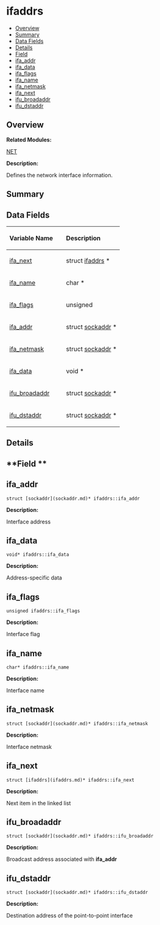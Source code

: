 # ifaddrs<a name="EN-US_TOPIC_0000001054479609"></a>

-   [Overview](#section730545667165637)
-   [Summary](#section480032498165637)
-   [Data Fields](#pub-attribs)
-   [Details](#section77610978165637)
-   [Field](#section1332576686165637)
-   [ifa\_addr](#a12d148f51adf48cee024fc6204f42c94)
-   [ifa\_data](#a7298836283614a0a469c8da1eabdabb9)
-   [ifa\_flags](#a7a68b76a064a1b2474f73aac492780da)
-   [ifa\_name](#a15b0944beb947aaef5e8532635889f6f)
-   [ifa\_netmask](#acac3a8d7d40841c497bb55b9e42c41d5)
-   [ifa\_next](#a56ad9ba85e2c8f8634b8f15fc53b6447)
-   [ifu\_broadaddr](#add59b160fa5ec481f1f650158cc746ab)
-   [ifu\_dstaddr](#a67a6b7d90d3648e32752c8251cfce98a)

## **Overview**<a name="section730545667165637"></a>

**Related Modules:**

[NET](net.md)

**Description:**

Defines the network interface information. 

## **Summary**<a name="section480032498165637"></a>

## Data Fields<a name="pub-attribs"></a>

<a name="table1607635070165637"></a>
<table><thead align="left"><tr id="row1732217811165637"><th class="cellrowborder" valign="top" width="50%" id="mcps1.1.3.1.1"><p id="p1332286440165637"><a name="p1332286440165637"></a><a name="p1332286440165637"></a>Variable Name</p>
</th>
<th class="cellrowborder" valign="top" width="50%" id="mcps1.1.3.1.2"><p id="p1880401286165637"><a name="p1880401286165637"></a><a name="p1880401286165637"></a>Description</p>
</th>
</tr>
</thead>
<tbody><tr id="row1061434467165637"><td class="cellrowborder" valign="top" width="50%" headers="mcps1.1.3.1.1 "><p id="p895672580165637"><a name="p895672580165637"></a><a name="p895672580165637"></a><a href="ifaddrs.md#a56ad9ba85e2c8f8634b8f15fc53b6447">ifa_next</a></p>
</td>
<td class="cellrowborder" valign="top" width="50%" headers="mcps1.1.3.1.2 "><p id="p1435727168165637"><a name="p1435727168165637"></a><a name="p1435727168165637"></a>struct <a href="ifaddrs.md">ifaddrs</a> * </p>
</td>
</tr>
<tr id="row300867291165637"><td class="cellrowborder" valign="top" width="50%" headers="mcps1.1.3.1.1 "><p id="p863912913165637"><a name="p863912913165637"></a><a name="p863912913165637"></a><a href="ifaddrs.md#a15b0944beb947aaef5e8532635889f6f">ifa_name</a></p>
</td>
<td class="cellrowborder" valign="top" width="50%" headers="mcps1.1.3.1.2 "><p id="p1902556555165637"><a name="p1902556555165637"></a><a name="p1902556555165637"></a>char * </p>
</td>
</tr>
<tr id="row1852831613165637"><td class="cellrowborder" valign="top" width="50%" headers="mcps1.1.3.1.1 "><p id="p577405507165637"><a name="p577405507165637"></a><a name="p577405507165637"></a><a href="ifaddrs.md#a7a68b76a064a1b2474f73aac492780da">ifa_flags</a></p>
</td>
<td class="cellrowborder" valign="top" width="50%" headers="mcps1.1.3.1.2 "><p id="p1220467116165637"><a name="p1220467116165637"></a><a name="p1220467116165637"></a>unsigned </p>
</td>
</tr>
<tr id="row2012476863165637"><td class="cellrowborder" valign="top" width="50%" headers="mcps1.1.3.1.1 "><p id="p1985272256165637"><a name="p1985272256165637"></a><a name="p1985272256165637"></a><a href="ifaddrs.md#a12d148f51adf48cee024fc6204f42c94">ifa_addr</a></p>
</td>
<td class="cellrowborder" valign="top" width="50%" headers="mcps1.1.3.1.2 "><p id="p1804633012165637"><a name="p1804633012165637"></a><a name="p1804633012165637"></a>struct <a href="sockaddr.md">sockaddr</a> * </p>
</td>
</tr>
<tr id="row1320541651165637"><td class="cellrowborder" valign="top" width="50%" headers="mcps1.1.3.1.1 "><p id="p1798395328165637"><a name="p1798395328165637"></a><a name="p1798395328165637"></a><a href="ifaddrs.md#acac3a8d7d40841c497bb55b9e42c41d5">ifa_netmask</a></p>
</td>
<td class="cellrowborder" valign="top" width="50%" headers="mcps1.1.3.1.2 "><p id="p751300318165637"><a name="p751300318165637"></a><a name="p751300318165637"></a>struct <a href="sockaddr.md">sockaddr</a> * </p>
</td>
</tr>
<tr id="row312223831165637"><td class="cellrowborder" valign="top" width="50%" headers="mcps1.1.3.1.1 "><p id="p43455896165637"><a name="p43455896165637"></a><a name="p43455896165637"></a><a href="ifaddrs.md#a7298836283614a0a469c8da1eabdabb9">ifa_data</a></p>
</td>
<td class="cellrowborder" valign="top" width="50%" headers="mcps1.1.3.1.2 "><p id="p1575876013165637"><a name="p1575876013165637"></a><a name="p1575876013165637"></a>void * </p>
</td>
</tr>
<tr id="row1140946638165637"><td class="cellrowborder" valign="top" width="50%" headers="mcps1.1.3.1.1 "><p id="p1906344038165637"><a name="p1906344038165637"></a><a name="p1906344038165637"></a><a href="ifaddrs.md#add59b160fa5ec481f1f650158cc746ab">ifu_broadaddr</a></p>
</td>
<td class="cellrowborder" valign="top" width="50%" headers="mcps1.1.3.1.2 "><p id="p1493690754165637"><a name="p1493690754165637"></a><a name="p1493690754165637"></a>struct <a href="sockaddr.md">sockaddr</a> * </p>
</td>
</tr>
<tr id="row1282015107165637"><td class="cellrowborder" valign="top" width="50%" headers="mcps1.1.3.1.1 "><p id="p183914468165637"><a name="p183914468165637"></a><a name="p183914468165637"></a><a href="ifaddrs.md#a67a6b7d90d3648e32752c8251cfce98a">ifu_dstaddr</a></p>
</td>
<td class="cellrowborder" valign="top" width="50%" headers="mcps1.1.3.1.2 "><p id="p884502396165637"><a name="p884502396165637"></a><a name="p884502396165637"></a>struct <a href="sockaddr.md">sockaddr</a> * </p>
</td>
</tr>
</tbody>
</table>

## **Details**<a name="section77610978165637"></a>

## **Field **<a name="section1332576686165637"></a>

## ifa\_addr<a name="a12d148f51adf48cee024fc6204f42c94"></a>

```
struct [sockaddr](sockaddr.md)* ifaddrs::ifa_addr
```

 **Description:**

Interface address 

## ifa\_data<a name="a7298836283614a0a469c8da1eabdabb9"></a>

```
void* ifaddrs::ifa_data
```

 **Description:**

Address-specific data 

## ifa\_flags<a name="a7a68b76a064a1b2474f73aac492780da"></a>

```
unsigned ifaddrs::ifa_flags
```

 **Description:**

Interface flag 

## ifa\_name<a name="a15b0944beb947aaef5e8532635889f6f"></a>

```
char* ifaddrs::ifa_name
```

 **Description:**

Interface name 

## ifa\_netmask<a name="acac3a8d7d40841c497bb55b9e42c41d5"></a>

```
struct [sockaddr](sockaddr.md)* ifaddrs::ifa_netmask
```

 **Description:**

Interface netmask 

## ifa\_next<a name="a56ad9ba85e2c8f8634b8f15fc53b6447"></a>

```
struct [ifaddrs](ifaddrs.md)* ifaddrs::ifa_next
```

 **Description:**

Next item in the linked list 

## ifu\_broadaddr<a name="add59b160fa5ec481f1f650158cc746ab"></a>

```
struct [sockaddr](sockaddr.md)* ifaddrs::ifu_broadaddr
```

 **Description:**

Broadcast address associated with  **ifa\_addr** 

## ifu\_dstaddr<a name="a67a6b7d90d3648e32752c8251cfce98a"></a>

```
struct [sockaddr](sockaddr.md)* ifaddrs::ifu_dstaddr
```

 **Description:**

Destination address of the point-to-point interface 

